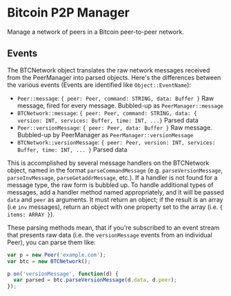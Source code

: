 # Bitcoin P2P Manager
Manage a network of peers in a Bitcoin peer-to-peer network.

## Events
The BTCNetwork object translates the raw network messages received from the PeerManager into parsed objects. Here's the differences between the various events (Events are identified like `Object::EventName`):

* `Peer::message`: `{ peer: Peer, command: STRING, data: Buffer }` Raw message, fired for every message. Bubbled-up as `PeerManager::message`
* `BTCNetwork::message`: `{ peer: Peer, command: STRING, data: { version: INT, services: Buffer, time: INT, ...}` Parsed data
* `Peer::versionMessage`: `{ peer: Peer, data: Buffer }` Raw message. Bubbled-up by PeerManager as `PeerManager::versionMessage`
* `BTCNetwork::versionMessage`: `{ peer: Peer, version: INT, services: Buffer, time: INT, ... }` Parsed data

This is accomplished by several message handlers on the BTCNetwork object, named in the format `parseCommandMessage` (e.g. `parseVersionMessage`, `parseInvMessage`, `parseGetaddrMessage`, etc.). If a handler is not found for a message type, the raw form is bubbled up. To handle additional types of messages, add a handler method named appropriately, and it will be passed `data` and `peer` as arguments. It must return an object; if the result is an array (i.e `inv` messages), return an object with one property set to the array (i.e. `{ items: ARRAY }`).

These parsing methods mean, that if you're subscribed to an event stream that presents raw data (i.e. the `versionMessage` events from an individual Peer), you can parse them like:

```js
var p = new Peer('example.com');
var btc = new BTCNetwork();

p.on('versionMessage', function(d) {
  var parsed = btc.parseVersionMessage(d.data, d.peer);
});
```